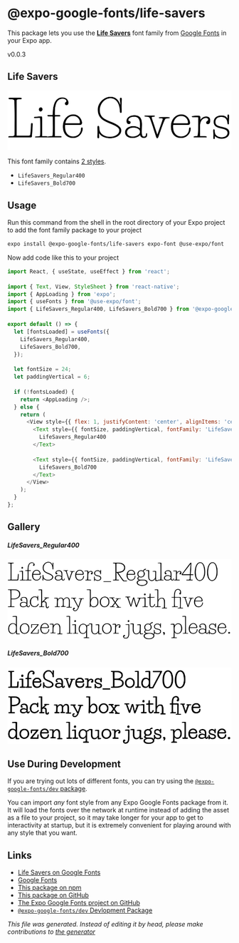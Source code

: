 # @expo-google-fonts/life-savers

This package lets you use the [**Life Savers**](https://fonts.google.com/specimen/Life+Savers) font family from [Google Fonts](https://fonts.google.com/) in your Expo app.

v0.0.3

## Life Savers

![Life Savers](./font-family.png)

This font family contains [2 styles](#gallery).

- `LifeSavers_Regular400`
- `LifeSavers_Bold700`

## Usage

Run this command from the shell in the root directory of your Expo project to add the font family package to your project
```sh
expo install @expo-google-fonts/life-savers expo-font @use-expo/font
```

Now add code like this to your project
```js
import React, { useState, useEffect } from 'react';

import { Text, View, StyleSheet } from 'react-native';
import { AppLoading } from 'expo';
import { useFonts } from '@use-expo/font';
import { LifeSavers_Regular400, LifeSavers_Bold700 } from '@expo-google-fonts/life-savers';

export default () => {
  let [fontsLoaded] = useFonts({
    LifeSavers_Regular400,
    LifeSavers_Bold700,
  });

  let fontSize = 24;
  let paddingVertical = 6;

  if (!fontsLoaded) {
    return <AppLoading />;
  } else {
    return (
      <View style={{ flex: 1, justifyContent: 'center', alignItems: 'center' }}>
        <Text style={{ fontSize, paddingVertical, fontFamily: 'LifeSavers_Regular400' }}>
          LifeSavers_Regular400
        </Text>

        <Text style={{ fontSize, paddingVertical, fontFamily: 'LifeSavers_Bold700' }}>
          LifeSavers_Bold700
        </Text>
      </View>
    );
  }
};

```

## Gallery

##### LifeSavers_Regular400
![LifeSavers_Regular400](./04d39ceac525bd7119947e50ca506cd62efc8803e38347a7b1d07e401463bcee.ttf.png)

##### LifeSavers_Bold700
![LifeSavers_Bold700](./362b7da392f70200e34ca8d939a7739b45fdd4cb54b9aee41f6a1db39d13a08b.ttf.png)


## Use During Development

If you are trying out lots of different fonts, you can try using the [`@expo-google-fonts/dev` package](https://github.com/expo/google-fonts/tree/master/font-packages/dev#readme).

You can import *any* font style from any Expo Google Fonts package from it. It will load the fonts
over the network at runtime instead of adding the asset as a file to your project, so it may take longer
for your app to get to interactivity at startup, but it is extremely convenient
for playing around with any style that you want.

## Links

- [Life Savers on Google Fonts](https://fonts.google.com/specimen/Life+Savers)
- [Google Fonts](https://fonts.google.com/)
- [This package on npm](https://www.npmjs.com/package/@expo-google-fonts/life-savers)
- [This package on GitHub](https://github.com/expo/google-fonts/tree/master/font-packages/life-savers)
- [The Expo Google Fonts project on GitHub](https://github.com/expo/google-fonts)
- [`@expo-google-fonts/dev` Devlopment Package](https://github.com/expo/google-fonts/tree/master/font-packages/dev)


*This file was generated. Instead of editing it by head, please make contributions to [the generator](https://github.com/expo/google-fonts/tree/master/packages/generator)*

